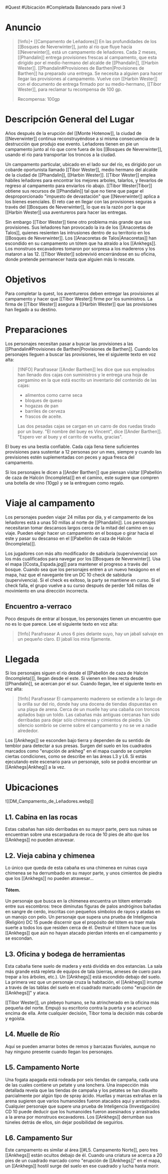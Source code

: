 #Quest #Ubicación #Completada 
Balanceado para nivel 3
# Anuncio
>[!info]+ [[Campamento de Leñadores]]
> En las profundidades de los [[Bosques de Neverwinter]], junto al río que fluye hacía [[Neverwinter]], está un campamento de leñadores. Cada 2 meses, [[Phandalin]] entrega provisiones frescas al campamento, que esta dirigido por el medio-hermano del alcalde de [[Phandalin]], [[Harbin Wester]]. [[Phandalin#Provisiones de Barthen|Provisiones de Barthen]] ha preparado una entrega. Se necesita a alguien para hacer llegar las provisiones al campamento. Vuelve con [[Harbin Wester]] con el documento de entrega firmado por su medio-hermano, [[Tibor Wester]], para reclamar tu recompensa de 100 gp.
> 
> Recompensa: 100gp
# Descripción General del Lugar
Años después de la erupción del [[Monte Hotenow]], la ciudad de [[Neverwinter]] continua reconstruyéndose a si misma consecuencia de la destrucción que produjo ese evento. Leñadores tienen en pie un campamento junto al rio que corre fuera de los [[Bosques de Neverwinter]], usando el río para transportar los troncos a la ciudad.

Un campamento particular, ubicado en el lado sur del río, es dirigido por un cobarde oportunista llamado [[Tibor Wester]], medio hermano del alcalde de la ciudad de [[Phandalin]], [[Harbin Wester]]. [[Tibor Wester]] emplea hábiles leñadores para encontrar los mejores arboles, talarlos, y llevarlos de regreso al campamento para enviarlos río abajo. [[Tibor Wester|Tibor]] obtiene sus recursos de [[Phandalin]] tal que no tiene que pagar el desproporcionado "impuesto de devastación" que [[Neverwinter]] aplica a los bienes esenciales. El reto cae en llegar con las provisiones seguras a través del [[Bosques de Neverwinter]], lo que es la razón por la que [[Harbin Wester]] usa aventureros para hacer las entregas.

Sin embargo [[Tibor Wester]] tiene otro problema más grande que sus provisiones. Sus leñadores han provocado la ira de los [[Anacoretas de Talos]], quienes resienten las intrusiones dentro de su territorio en los [[Bosques de Neverwinter]]. Los [[Anacoretas de Talos|Anacoretas]] han escondido en su campamento un tótem que ha atraído a los [[Ankhegs]]. Los monstruos excavadores tomaron por sorpresa a los madereros y los mataron a las 12. [[Tibor Wester]] sobrevivió encerrándose en su oficina, donde pretende permanecer hasta que alguien más lo rescate.
# Objetivos
Para completar la quest, los aventureros deben entregar las provisiones al campamento y hacer que [[Tibor Wester]] firme por los suministros. La firma de [[Tibor Wester]] asegura a [[Harbin Wester]] que las provisiones han llegado a su destino.
# Preparaciones
Los personajes necesitan pasar a buscar las provisiones a las [[Phandalin#Provisiones de Barthen|Provisiones de Barthen]]. Cuando los personajes lleguen a buscar las provisiones, lee el siguiente texto en voz alta:

> [!INFO] Parafrasear
> [[Ander Barthen]] les dice que sus empleados han llenado dos cajas con suministros y le entrega una hoja de pergamino en la que está escrito un inventario del contenido de las cajas: 
> + alimentos como carne seca 
> + bloques de queso
> + hogazas de pan
> + barriles de cerveza
> + frascos de aceite. 
>
>Las dos pesadas cajas se cargan en un carro de dos ruedas tirado por un buey. "El nombre del buey es Vincent", dice [[Ander Barthen]]. "Espero ver al buey y  el carrito de vuelta, gracias".

El buey es una bestia confiable. Cada caja llena tiene suficientes provisiones para sustentar a 12 personas por un mes, siempre y cuando las previsiones estén suplementadas con peces y agua fresca del campamento.

Si los personajes le dicen a [[Ander Barthen]] que piensan visitar [[Pabellón de caza de Halcón (Incompleta)]] en el camino, este sugiere que compren una botella de vino (10gp) y se la entreguen como regalo.
# Viaje al campamento
Los personajes pueden viajar 24 millas por día, y el campamento de los leñadores está a unas 50 millas al norte de [[Phandalin]]. Los personajes necesitaran tomar descansos largos cerca de la mitad del camino en su viaje. Pueden elegir hacer un campamento en el bosque o girar hacia el este y pasar su descanso en el [[Pabellón de caza de Halcón (Incompleta)]].

Los jugadores con más alto modificador de sabiduría (supervivencia) son los más cualificados para navegar por los [[Bosques de Neverwinter]]. Usa el mapa
[[Costa_Espada.jpg]] para mantener el progreso a través del bosque. Cuando sea que los personajes entren a un nuevo hexágono en el mapa, haz que el navegante tire un DC 10 check de sabiduría (supervivencia). Si el check es exitoso, la party se mantiene en curso. Si el check falla, el grupo vuelve a su curso después de perder 1d4 millas de movimiento en una dirección incorrecta.
## Encuentro a-verraco
Poco después de entrar al bosque, los personajes tienen un encuentro que no es lo que parece. Lee el siguiente texto en voz alta:

> [!Info] Parafrasear
> A unos 6 pies delante suyo, hay un jabalí salvaje en un pequeño claro. El jabalí los mira fijamente.
# Llegada
Si los personajes siguen el río desde el [[Pabellón de caza de Halcón (Incompleta)]], llegan desde el este. Si vienen en línea recta desde [[Phandalin]], se acercan por el sur. Cuando llegan, lee el siguiente texto en voz alta:

> [!Info] Parafrasear
> El campamento maderero se extiende a lo largo de la orilla sur del río, donde hay una docena de tiendas dispuestas en una playa de arena. Cerca de un muelle hay una cabaña con troncos apilados bajo un toldo. Las cabañas más antiguas cercanas han sido derribadas para dejar sólo chimeneas y cimientos de piedra. Un silencio sombrío se cierne sobre el campamento y no se ve a nadie alrededor.

Los [[Ankhegs]] se esconden bajo tierra y dependen de su sentido de temblor para detectar a sus presas. Surgen del suelo en los cuadrados marcados como "erupción de ankheg" en el mapa cuando se cumplen ciertas condiciones, como se describe en las áreas L3 y L6. Si estás ejecutando este escenario para un personaje, solo se podrá encontrar un [[Ankhegs|Ankheg]] a la vez.
# Ubicaciones
![[DM_Campamento_de_Leñadores.webp]]
## L1. Cabina en las rocas
Estas cabañas han sido derribadas en su mayor parte, pero sus ruinas se encuentran sobre una escarpadura de roca de 10 pies de alto que los [[Ankhegs]] no pueden atravesar.
## L2. Vieja cabina y chimenea
Lo único que queda de esta cabaña es una chimenea en ruinas cuya chimenea se ha derrumbado en su mayor parte, y unos cimientos de piedra que los [[Ankhegs]] no pueden atravesar...
#### Tótem.
Un personaje que busca en la chimenea encuentra un tótem enterrado entre sus escombros: trece diminutas figuras de palos andróginos bañadas en sangre de cerdo, inscritas con pequeños símbolos de rayos y atadas en un manojo con pelo. Un personaje que supera una prueba de Inteligencia (Religión) DC 15 puede discernir que el propósito del tótem es traer mala suerte a todos los que residen cerca de él. Destruir el tótem hace que los [[Ankhegs]] que aún no hayan atacado pierdan interés en el campamento y se escondan.
## L3. Oficina y bodega de herramientas
Esta cabaña tiene suelo de madera y está dividida en dos estancias. La sala más grande está repleta de equipos de tala (sierras, arneses de cuero para trepar a los árboles, etc.). Un [[Ankhegs]] está escondido debajo del suelo. La primera vez que un personaje cruza la habitación, el [[Ankhegs]] irrumpe a través de las tablas del suelo en el cuadrado marcado como "erupción de [[Ankhegs]]" y ataca.

[[Tibor Wester]], un plebeyo humano, se ha atrincherado en la oficina más pequeña del norte. Empujó su escritorio contra la puerta y se acurrucó encima de ella. Ante cualquier decisión, Tibor toma la decisión más cobarde y egoísta.
## L4. Muelle de Río
Aquí se pueden amarrar botes de remos y barcazas fluviales, aunque no hay ninguno presente cuando llegan los personajes.
## L5. Campamento Norte
Una fogata apagada está rodeada por seis tiendas de campaña, cada una de las cuales contiene un petate y una lonchera. Una inspección más detallada revela que las tiendas de campaña y los petates se han disuelto parcialmente por algún tipo de spray ácido. Huellas y marcas extrañas en la arena sugieren que varios humanoides fueron atacados aquí y arrastrados. Cualquier personaje que supere una prueba de Inteligencia (Investigación) CD 10 puede deducir que los humanoides fueron asesinados y arrastrados a la arena por monstruos excavadores. Los [[Ankhegs]] derrumban sus túneles detrás de ellos, sin dejar posibilidad de seguirlos.
## L6. Campamento Sur
Este campamento es similar al área [[#L5. Campamento Norte]], pero tres [[Ankhegs]] están ocultos debajo de él. Cuando una criatura se acerca a 20 pies de un cuadrado marcado como "erupción de [[Ankhegs]]" en el mapa, un [[Ankhegs]] hostil surge del suelo en ese cuadrado y lucha hasta morir.